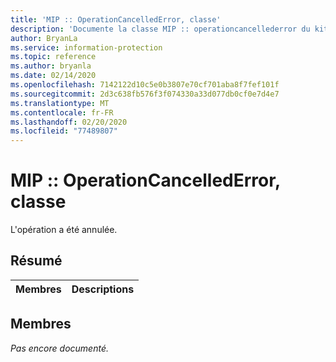 ```yaml
---
title: 'MIP :: OperationCancelledError, classe'
description: 'Documente la classe MIP :: operationcancellederror du kit de développement logiciel (SDK) Microsoft Information Protection (MIP).'
author: BryanLa
ms.service: information-protection
ms.topic: reference
ms.author: bryanla
ms.date: 02/14/2020
ms.openlocfilehash: 7142122d10c5e0b3807e70cf701aba8f7fef101f
ms.sourcegitcommit: 2d3c638fb576f3f074330a33d077db0cf0e7d4e7
ms.translationtype: MT
ms.contentlocale: fr-FR
ms.lasthandoff: 02/20/2020
ms.locfileid: "77489807"
---
```

# <a name="class-mipoperationcancellederror"></a>MIP :: OperationCancelledError, classe 
L'opération a été annulée.
  
## <a name="summary"></a>Résumé
 Membres                        | Descriptions                                
--------------------------------|---------------------------------------------
  
## <a name="members"></a>Membres
_Pas encore documenté._
